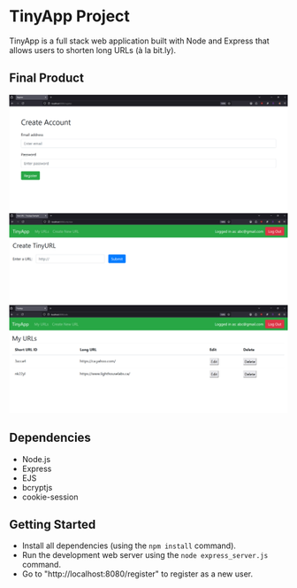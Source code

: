 # TinyApp Project

TinyApp is a full stack web application built with Node and Express that allows users to shorten long URLs (à la bit.ly).

## Final Product

!["Screenshot of Register Page](https://github.com/manavpanchotiya/tinyapp/blob/master/docs/register-page.png)
!["Screenshot of New URL Page"](https://github.com/manavpanchotiya/tinyapp/blob/master/docs/new-url-page.png)
!["Screenshot of URLs Page](https://github.com/manavpanchotiya/tinyapp/blob/master/docs/urls-page.png)

## Dependencies

- Node.js
- Express
- EJS
- bcryptjs
- cookie-session

## Getting Started

- Install all dependencies (using the `npm install` command).
- Run the development web server using the `node express_server.js` command.
- Go to "http://localhost:8080/register" to register as a new user.